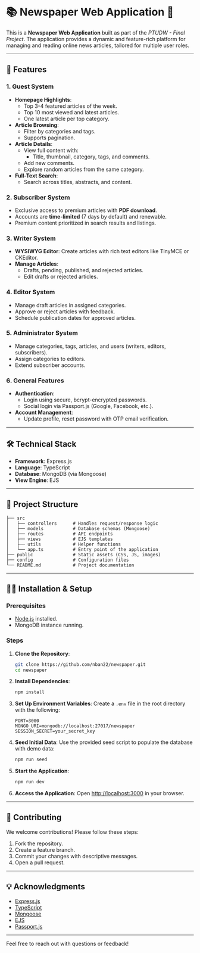 
# 📚 Newspaper Web Application 📰

This is a **Newspaper Web Application** built as part of the *PTUDW - Final Project*. The application provides a dynamic and feature-rich platform for managing and reading online news articles, tailored for multiple user roles.

---
## 🚀 Features

### **1. Guest System**
- **Homepage Highlights**:
  - Top 3-4 featured articles of the week.
  - Top 10 most viewed and latest articles.
  - One latest article per top category.
- **Article Browsing**:
  - Filter by categories and tags.
  - Supports pagination.
- **Article Details**:
  - View full content with:
    - Title, thumbnail, category, tags, and comments.
  - Add new comments.
  - Explore random articles from the same category.
- **Full-Text Search**:
  - Search across titles, abstracts, and content.

### **2. Subscriber System**
- Exclusive access to premium articles with **PDF download**.
- Accounts are **time-limited** (7 days by default) and renewable.
- Premium content prioritized in search results and listings.

### **3. Writer System**
- **WYSIWYG Editor**: Create articles with rich text editors like TinyMCE or CKEditor.
- **Manage Articles**:
  - Drafts, pending, published, and rejected articles.
  - Edit drafts or rejected articles.

### **4. Editor System**
- Manage draft articles in assigned categories.
- Approve or reject articles with feedback.
- Schedule publication dates for approved articles.

### **5. Administrator System**
- Manage categories, tags, articles, and users (writers, editors, subscribers).
- Assign categories to editors.
- Extend subscriber accounts.

### **6. General Features**
- **Authentication**:
  - Login using secure, bcrypt-encrypted passwords.
  - Social login via Passport.js (Google, Facebook, etc.).
- **Account Management**:
  - Update profile, reset password with OTP email verification.

---

## 🛠 Technical Stack
- **Framework**: Express.js  
- **Language**: TypeScript  
- **Database**: MongoDB (via Mongoose)  
- **View Engine**: EJS  

---

## 📂 Project Structure

```
├── src
│   ├── controllers      # Handles request/response logic
│   ├── models           # Database schemas (Mongoose)
│   ├── routes           # API endpoints
│   ├── views            # EJS templates
│   ├── utils            # Helper functions
│   └── app.ts           # Entry point of the application
├── public               # Static assets (CSS, JS, images)
├── config               # Configuration files
└── README.md            # Project documentation
```
---

## 🧑‍💻 Installation & Setup

### Prerequisites
- [Node.js](https://nodejs.org/) installed.
- MongoDB instance running.

### Steps
1. **Clone the Repository**:
   ```bash
   git clone https://github.com/nban22/newspaper.git
   cd newspaper
   ```

2. **Install Dependencies**:
   ```bash
   npm install
   ```

3. **Set Up Environment Variables**:
   Create a `.env` file in the root directory with the following:
   ```env
   PORT=3000
   MONGO_URI=mongodb://localhost:27017/newspaper
   SESSION_SECRET=your_secret_key
   ```

4. **Seed Initial Data**:
   Use the provided seed script to populate the database with demo data:
   ```bash
   npm run seed
   ```

5. **Start the Application**:
   ```bash
   npm run dev
   ```

6. **Access the Application**:
   Open [http://localhost:3000](http://localhost:3000) in your browser.

---

## 🌟 Contributing
We welcome contributions! Please follow these steps:
1. Fork the repository.
2. Create a feature branch.
3. Commit your changes with descriptive messages.
4. Open a pull request.

---

## 💡 Acknowledgments
- [Express.js](https://expressjs.com/)  
- [TypeScript](https://www.typescriptlang.org/)  
- [Mongoose](https://mongoosejs.com/)  
- [EJS](https://ejs.co/)  
- [Passport.js](http://www.passportjs.org/)  

---

Feel free to reach out with questions or feedback!
